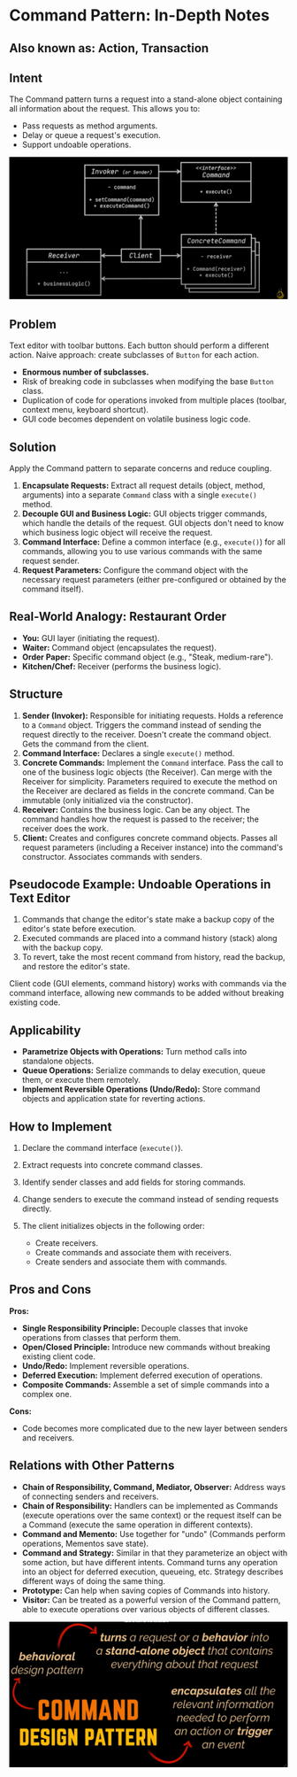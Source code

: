 # Command Pattern: In-Depth Notes

## Also known as: Action, Transaction

## Intent

The Command pattern turns a request into a stand-alone object containing all information about the request. This allows you to:

*   Pass requests as method arguments.
*   Delay or queue a request's execution.
*   Support undoable operations.

![Diagram](./diagram.png)

## Problem

Text editor with toolbar buttons. Each button should perform a different action. Naive approach: create subclasses of `Button` for each action.

*   **Enormous number of subclasses.**
*   Risk of breaking code in subclasses when modifying the base `Button` class.
*   Duplication of code for operations invoked from multiple places (toolbar, context menu, keyboard shortcut).
*   GUI code becomes dependent on volatile business logic code.

## Solution

Apply the Command pattern to separate concerns and reduce coupling.

1.  **Encapsulate Requests:** Extract all request details (object, method, arguments) into a separate `Command` class with a single `execute()` method.
2.  **Decouple GUI and Business Logic:** GUI objects trigger commands, which handle the details of the request. GUI objects don't need to know which business logic object will receive the request.
3.  **Command Interface:** Define a common interface (e.g., `execute()`) for all commands, allowing you to use various commands with the same request sender.
4.  **Request Parameters:** Configure the command object with the necessary request parameters (either pre-configured or obtained by the command itself).

## Real-World Analogy: Restaurant Order

*   **You:** GUI layer (initiating the request).
*   **Waiter:** Command object (encapsulates the request).
*   **Order Paper:** Specific command object (e.g., "Steak, medium-rare").
*   **Kitchen/Chef:** Receiver (performs the business logic).

## Structure

1.  **Sender (Invoker):** Responsible for initiating requests. Holds a reference to a `Command` object. Triggers the command instead of sending the request directly to the receiver. Doesn't create the command object. Gets the command from the client.
2.  **Command Interface:** Declares a single `execute()` method.
3.  **Concrete Commands:** Implement the `Command` interface. Pass the call to one of the business logic objects (the Receiver). Can merge with the Receiver for simplicity. Parameters required to execute the method on the Receiver are declared as fields in the concrete command. Can be immutable (only initialized via the constructor).
4.  **Receiver:** Contains the business logic. Can be any object. The command handles how the request is passed to the receiver; the receiver does the work.
5.  **Client:** Creates and configures concrete command objects. Passes all request parameters (including a Receiver instance) into the command's constructor. Associates commands with senders.

## Pseudocode Example: Undoable Operations in Text Editor

1.  Commands that change the editor's state make a backup copy of the editor's state before execution.
2.  Executed commands are placed into a command history (stack) along with the backup copy.
3.  To revert, take the most recent command from history, read the backup, and restore the editor's state.

Client code (GUI elements, command history) works with commands via the command interface, allowing new commands to be added without breaking existing code.

## Applicability

*   **Parametrize Objects with Operations:** Turn method calls into standalone objects.
*   **Queue Operations:** Serialize commands to delay execution, queue them, or execute them remotely.
*   **Implement Reversible Operations (Undo/Redo):** Store command objects and application state for reverting actions.

## How to Implement

1.  Declare the command interface (`execute()`).
2.  Extract requests into concrete command classes.
3.  Identify sender classes and add fields for storing commands.
4.  Change senders to execute the command instead of sending requests directly.
5.  The client initializes objects in the following order:

    *   Create receivers.
    *   Create commands and associate them with receivers.
    *   Create senders and associate them with commands.

## Pros and Cons

**Pros:**

*   **Single Responsibility Principle:** Decouple classes that invoke operations from classes that perform them.
*   **Open/Closed Principle:** Introduce new commands without breaking existing client code.
*   **Undo/Redo:** Implement reversible operations.
*   **Deferred Execution:** Implement deferred execution of operations.
*   **Composite Commands:** Assemble a set of simple commands into a complex one.

**Cons:**

*   Code becomes more complicated due to the new layer between senders and receivers.

## Relations with Other Patterns

*   **Chain of Responsibility, Command, Mediator, Observer:** Address ways of connecting senders and receivers.
*   **Chain of Responsibility:** Handlers can be implemented as Commands (execute operations over the same context) or the request itself can be a Command (execute the same operation in different contexts).
*   **Command and Memento:** Use together for "undo" (Commands perform operations, Mementos save state).
*   **Command and Strategy:** Similar in that they parameterize an object with some action, but have different intents. Command turns any operation into an object for deferred execution, queueing, etc. Strategy describes different ways of doing the same thing.
*   **Prototype:** Can help when saving copies of Commands into history.
*   **Visitor:** Can be treated as a powerful version of the Command pattern, able to execute operations over various objects of different classes.

![Note](./note.png)